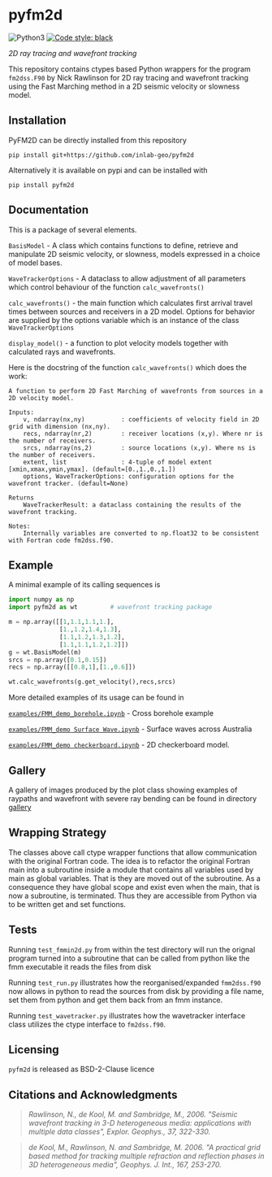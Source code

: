 # pyfm2d

![Python3](https://img.shields.io/badge/python-3.x-brightgreen.svg)
<a href="https://github.com/psf/black"><img alt="Code style: black" src="https://img.shields.io/badge/code%20style-black-000000.svg"></a>

_2D ray tracing and wavefront tracking_


This repository contains ctypes based Python wrappers for the program `fm2dss.F90` by Nick Rawlinson for 2D ray tracing and wavefront tracking using the Fast Marching method in a 2D seismic velocity or slowness model.


## Installation

PyFM2D can be directly installed from this repository
```
pip install git+https://github.com/inlab-geo/pyfm2d
```

Alternatively it is available on pypi and can be installed with

```
pip install pyfm2d
```

## Documentation

This is a package of several elements.

`BasisModel` - A class which contains functions to define, retrieve and manipulate 2D seismic velocity, or slowness, models expressed in a choice of model bases.

`WaveTrackerOptions` - A dataclass to allow adjustment of all parameters which control behaviour of the function `calc_wavefronts()`

`calc_wavefronts()` - the main function which calculates first arrival travel times between sources and receivers in a 2D model. Options for behavior are supplied by the options variable which is an instance of the class `WaveTrackerOptions`

`display_model()` - a function to plot velocity models together with calculated rays and wavefronts. 

Here is the docstring of the function `calc_wavefronts()` which does the work:

 	A function to perform 2D Fast Marching of wavefronts from sources in a 2D velocity model.

    Inputs:
        v, ndarray(nx,ny)          : coefficients of velocity field in 2D grid with dimension (nx,ny).
        recs, ndarray(nr,2)        : receiver locations (x,y). Where nr is the number of receivers.
        srcs, ndarray(ns,2)        : source locations (x,y). Where ns is the number of receivers.
        extent, list               : 4-tuple of model extent [xmin,xmax,ymin,ymax]. (default=[0.,1.,0.,1.])
        options, WaveTrackerOptions: configuration options for the wavefront tracker. (default=None)

    Returns
        WaveTrackerResult: a dataclass containing the results of the wavefront tracking.

    Notes:
        Internally variables are converted to np.float32 to be consistent with Fortran code fm2dss.f90.

## Example
A minimal example of its calling sequences is

```python
import numpy as np
import pyfm2d as wt         # wavefront tracking package

m = np.array([[1,1.1,1.1,1.],
              [1.,1.2,1.4,1.3],
              [1.1,1.2,1.3,1.2],
              [1.1,1.1,1.2,1.2]])
g = wt.BasisModel(m)
srcs = np.array([0.1,0.15])
recs = np.array([[0.8,1],[1.,0.6]])

wt.calc_wavefronts(g.get_velocity(),recs,srcs)

```
More detailed examples of its usage can be found in

[`examples/FMM_demo_borehole.ipynb`](./examples/FMM_demo_borehole.ipynb) - Cross borehole example

[`examples/FMM_demo Surface Wave.ipynb`](./examples/FMM_demo%20Surface%20Wave.ipynb) - Surface waves across Australia

[`examples/FMM_demo checkerboard.ipynb`](./examples/FMM_demo%20checkerboard.ipynb) - 2D checkerboard model.

## Gallery

A gallery of images produced by the plot class showing examples of raypaths and wavefront with severe ray bending can be found in directory [gallery](./gallery)

## Wrapping Strategy

The classes above call ctype wrapper functions that allow communication with the original Fortran code.
The idea is to refactor the original Fortran main into a subroutine inside a module that contains all
variables used by main as global variables. That is they are moved out of the subroutine.
As a consequence they have global scope and exist even when the main, that
is now a subroutine, is terminated. Thus they are accessible from Python via to be written
get and set functions.

## Tests

Running `test_fmmin2d.py` from within the test directory will run the orignal program
turned into a subroutine that can be called from python like the fmm executable it reads
the files from disk

Running `test_run.py` illustrates how the reorganised/expanded `fmm2dss.f90` now
allows in python to read the sources from disk by providing a file name, set them
from python and get them back from an fmm instance.

Running `test_wavetracker.py` illustrates how the wavetracker interface class utilizes the ctype interface to `fm2dss.f90`.

## Licensing
`pyfm2d` is released as BSD-2-Clause licence

## Citations and Acknowledgments

> *Rawlinson, N., de Kool, M. and Sambridge, M., 2006. "Seismic wavefront tracking in 3-D heterogeneous media: applications with multiple data classes", Explor. Geophys., 37, 322-330.*

> *de Kool, M., Rawlinson, N. and Sambridge, M. 2006. "A practical grid based method for tracking multiple refraction and reflection phases in 3D heterogeneous media", Geophys. J. Int., 167, 253-270.*
